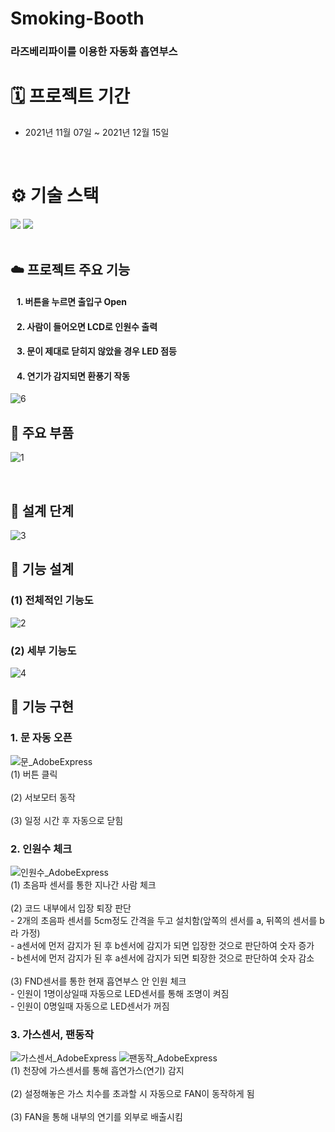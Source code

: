 # Smoking-Booth

### 라즈베리파이를 이용한 자동화 흡연부스

# 🗓 프로젝트 기간
- 2021년 11월 07일 ~ 2021년 12월 15일
<br />

# ⚙️ 기술 스택
<div>
  <img src="https://img.shields.io/badge/c-00599C?style=for-the-badge&logo=c%2B%2B&logoColor=white">
  <img src="https://img.shields.io/badge/Raspberry Pi-A22846?style=for-the-badge&logo=Raspberry Pi&logoColor=black">
</div>

<br />

## ☁️ 프로젝트 주요 기능 
#### &nbsp;&nbsp; 1. 버튼을 누르면 출입구 Open 
#### &nbsp;&nbsp; 2. 사람이 들어오면 LCD로 인원수 출력
#### &nbsp;&nbsp; 3. 문이 제대로 닫히지 않았을 경우 LED 점등
#### &nbsp;&nbsp; 4. 연기가 감지되면 환풍기 작동
![6](https://user-images.githubusercontent.com/82360230/189921267-8eb793ca-fcd2-42a2-b223-1dd5c28b06e0.jpg)

## 🔧 주요 부품
![1](https://user-images.githubusercontent.com/82360230/189916413-2fb921e4-3158-46c7-b1d6-053dc425471e.png)

<br />

## 📐 설계 단계
![3](https://user-images.githubusercontent.com/82360230/189916431-c1c9476f-36b4-4273-9b32-851bdad2b104.png)

## 📗 기능 설계
### (1) 전체적인 기능도
![2](https://user-images.githubusercontent.com/82360230/189916425-f3b6029d-6363-4427-a227-3be1a28cc2b6.png)

### (2) 세부 기능도
![4](https://user-images.githubusercontent.com/82360230/189916439-387d7de9-53bf-4aed-876a-a4db3be48c26.png)

## 📘 기능 구현
### 1. 문 자동 오픈
![문_AdobeExpress](https://user-images.githubusercontent.com/82360230/189928460-ce607146-5050-4f5b-96bd-78282a5a7f78.gif)
<br>
(1) 버튼 클릭<br><br>
(2) 서보모터 동작<br><br>
(3) 일정 시간 후 자동으로 닫힘
<br>

### 2. 인원수 체크
![인원수_AdobeExpress](https://user-images.githubusercontent.com/82360230/189928452-b50f8ce2-1fe8-44dc-84d2-04253c9bfdd1.gif)
<br>
(1) 초음파 센서를 통한 지나간 사람 체크<br><br>
(2) 코드 내부에서 입장 퇴장 판단<br>
    - 2개의 초음파 센서를 5cm정도 간격을 두고 설치함(앞쪽의 센서를 a, 뒤쪽의 센서를 b라 가정)<br>
    - a센서에 먼저 감지가 된 후 b센서에 감지가 되면 입장한 것으로 판단하여 숫자 증가<br>
    - b센서에 먼저 감지가 된 후 a센서에 감지가 되면 퇴장한 것으로 판단하여 숫자 감소<br><br>
(3) FND센서를 통한 현재 흡연부스 안 인원 체크<br>
    - 인원이 1명이상일때 자동으로 LED센서를 통해 조명이 켜짐<br>
    - 인원이 0명일때 자동으로 LED센서가 꺼짐<br>
    
### 3. 가스센서, 팬동작
![가스센서_AdobeExpress](https://user-images.githubusercontent.com/82360230/189928465-8d4c43c6-e3ed-454c-a999-d5553f348777.gif)
![팬동작_AdobeExpress](https://user-images.githubusercontent.com/82360230/189928403-ba34d05e-3cf3-4ccc-a83c-36798dd4dd5d.gif)
<br>
(1) 천장에 가스센서를 통해 흡연가스(연기) 감지<br><br>
(2) 설정해놓은 가스 치수를 초과할 시 자동으로 FAN이 동작하게 됨<br><br>
(3) FAN을 통해 내부의 연기를 외부로 배출시킴<br> 
